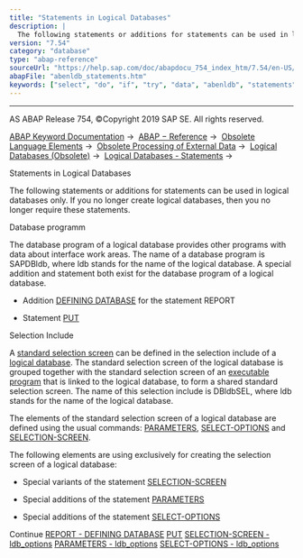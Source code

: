 ```yaml
---
title: "Statements in Logical Databases"
description: |
  The following statements or additions for statements can be used in logical databases only. If you no longer create logical databases, then you no longer require these statements. Database programm The database program of a logical database provides other programs with data about interface work area
version: "7.54"
category: "database"
type: "abap-reference"
sourceUrl: "https://help.sap.com/doc/abapdocu_754_index_htm/7.54/en-US/abenldb_statements.htm"
abapFile: "abenldb_statements.htm"
keywords: ["select", "do", "if", "try", "data", "abenldb", "statements"]
---
```


* * *

AS ABAP Release 754, ©Copyright 2019 SAP SE. All rights reserved.

[ABAP Keyword Documentation](https://help.sap.com/doc/abapdocu_754_index_htm/7.54/en-US/abenabap.htm) →  [ABAP − Reference](https://help.sap.com/doc/abapdocu_754_index_htm/7.54/en-US/abenabap_reference.htm) →  [Obsolete Language Elements](https://help.sap.com/doc/abapdocu_754_index_htm/7.54/en-US/abenabap_obsolete.htm) →  [Obsolete Processing of External Data](https://help.sap.com/doc/abapdocu_754_index_htm/7.54/en-US/abendata_storage_obsolete.htm) →  [Logical Databases (Obsolete)](https://help.sap.com/doc/abapdocu_754_index_htm/7.54/en-US/abenldb.htm) →  [Logical Databases - Statements](https://help.sap.com/doc/abapdocu_754_index_htm/7.54/en-US/abenldb_abap_statements.htm) → 

Statements in Logical Databases

The following statements or additions for statements can be used in logical databases only. If you no longer create logical databases, then you no longer require these statements.

Database programm

The database program of a logical database provides other programs with data about interface work areas. The name of a database program is SAPDBldb, where ldb stands for the name of the logical database. A special addition and statement both exist for the database program of a logical database.

-   Addition [DEFINING DATABASE](https://help.sap.com/doc/abapdocu_754_index_htm/7.54/en-US/abapreport_defining.htm) for the statement REPORT

-   Statement [PUT](https://help.sap.com/doc/abapdocu_754_index_htm/7.54/en-US/abapput.htm)

Selection Include

A [standard selection screen](https://help.sap.com/doc/abapdocu_754_index_htm/7.54/en-US/abenstandard_selscreen_glosry.htm "Glossary Entry") can be defined in the selection include of a [logical database](https://help.sap.com/doc/abapdocu_754_index_htm/7.54/en-US/abenlogical_data_base_glosry.htm "Glossary Entry"). The standard selection screen of the logical database is grouped together with the standard selection screen of an [executable program](https://help.sap.com/doc/abapdocu_754_index_htm/7.54/en-US/abenexecutable_program_glosry.htm "Glossary Entry") that is linked to the logical database, to form a shared standard selection screen. The name of this selection include is DBldbSEL, where ldb stands for the name of the logical database.

The elements of the standard selection screen of a logical database are defined using the usual commands: [PARAMETERS](https://help.sap.com/doc/abapdocu_754_index_htm/7.54/en-US/abapparameters.htm), [SELECT-OPTIONS](https://help.sap.com/doc/abapdocu_754_index_htm/7.54/en-US/abapselect-options.htm) and [SELECTION-SCREEN](https://help.sap.com/doc/abapdocu_754_index_htm/7.54/en-US/abapselection-screen.htm).

The following elements are using exclusively for creating the selection screen of a logical database:

-   Special variants of the statement [SELECTION-SCREEN](https://help.sap.com/doc/abapdocu_754_index_htm/7.54/en-US/abapselection-screen_ldb.htm)

-   Special additions of the statement [PARAMETERS](https://help.sap.com/doc/abapdocu_754_index_htm/7.54/en-US/abapparameters_ldb.htm)

-   Special additions of the statement [SELECT-OPTIONS](https://help.sap.com/doc/abapdocu_754_index_htm/7.54/en-US/abapselect-options_ldb.htm)

Continue
[REPORT - DEFINING DATABASE](https://help.sap.com/doc/abapdocu_754_index_htm/7.54/en-US/abapreport_defining.htm)
[PUT](https://help.sap.com/doc/abapdocu_754_index_htm/7.54/en-US/abapput.htm)
[SELECTION-SCREEN - ldb\_options](https://help.sap.com/doc/abapdocu_754_index_htm/7.54/en-US/abapselection-screen_ldb.htm)
[PARAMETERS - ldb\_options](https://help.sap.com/doc/abapdocu_754_index_htm/7.54/en-US/abapparameters_ldb.htm)
[SELECT-OPTIONS - ldb\_options](https://help.sap.com/doc/abapdocu_754_index_htm/7.54/en-US/abapselect-options_ldb.htm)